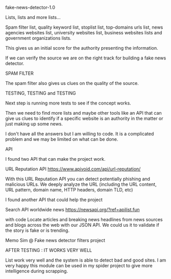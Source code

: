 fake-news-detector-1.0

Lists, lists and more lists...

Spam filter list, quality keyword list, stoplist list,
top-domains urls list, news agencies websites list, university
websites list, business websites lists and government
organizations lists.

This gives us an initial score for the authority presenting
the information.

If we can verify the source we are on the right
track for building a fake news detector.

SPAM FILTER

The spam filter also gives us clues on the quality of the source.

TESTING, TESTING and TESTING

Next step is running more tests to see if the concept works.

Then we need to find more lists and maybe other tools like
an API that can give  us clues to identify if a specific website
is an authority in the matter or just making up some news.

I don't have all the answers but I am willing to code. It is a
complicated problem and we may be limited on what can be done.

API

I found two API that can make the project work.

URL Reputation API
https://www.apivoid.com/api/url-reputation/

With this URL Reputation API you can detect potentially phishing and malicious URLs.
We deeply analyze the URL (including the URL content, URL pattern, domain name, HTTP headers, domain TLD, etc)

I found another API that could help the project 

Search API worldwide news
https://newsapi.org/?ref=apilist.fun

with code Locate articles and breaking news headlines from news 
sources and blogs across the web with our JSON API. We could us 
it to validate if the story is fake or is trending.

Memo Sim @ Fake news detector filters project

AFTER TESTING : IT WORKS VERY WELL

List work very well and the system is able to detect bad and 
good sites. I am very happy this module can be used in my spider 
project to give more intelligence during scrapping.
